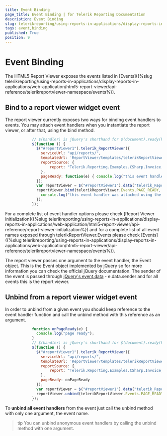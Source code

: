 ```yaml
---
title: Event Binding
page_title: Event Binding | for Telerik Reporting Documentation
description: Event Binding
slug: telerikreporting/using-reports-in-applications/display-reports-in-applications/web-application/html5-report-viewer/event-binding
tags: event,binding
published: True
position: 9
---
```


# Event Binding



The HTML5 Report Viewer exposes the events listed in [Events]({%slug telerikreporting/using-reports-in-applications/display-reports-in-applications/web-application/html5-report-viewer/api-reference/telerikreportviewer-namespace/events%}).       

## Bind to a report viewer widget event

The report viewer currently exposes two ways for binding event handlers to events.           You may attach event handlers when you instantiate the report viewer, or after that, using the bind method.         

	
````js
            // $(handler) is jQuery's shorthand for $(document).ready(handler)
            $(function () {
              $("#reportViewer1").telerik_ReportViewer({
                serviceUrl: "api/reports/",
                templateUrl: 'ReportViewer/templates/telerikReportViewerTemplate-8.1.14.816.html',
                reportSource: {
                    report: "Telerik.Reporting.Examples.CSharp.Invoice, CSharp.ReportLibrary"
                },
                pageReady: function(e) { console.log("this event handler was attached in the constructor"); }
              });
              var reportViewer = $("#reportViewer1").data("telerik_ReportViewer");
              reportViewer.bind(telerikReportViewer.Events.PAGE_READY, function(e) { 
                console.log("this event handler was attached using the bind method");
              });
            });
````



For a complete list of event handler options please check [Report Viewer Initialization]({%slug telerikreporting/using-reports-in-applications/display-reports-in-applications/web-application/html5-report-viewer/api-reference/report-viewer-initialization%})           and for a complete list of all event names exposed through telerikReportViewer.Events please check           [Events]({%slug telerikreporting/using-reports-in-applications/display-reports-in-applications/web-application/html5-report-viewer/api-reference/telerikreportviewer-namespace/events%}).         

The report viewer passes one argument to the event handler, the Event object.           This is the Event object implemented by jQuery so for more information you can check the official jQuery documentation.           The sender of the event is passed through             [jQuery's event.data](https://api.jquery.com/event.data/)  - e.data.sender and for all events this is the report viewer.         

## Unbind from a report viewer widget event

In order to unbind from a given event you should keep reference to the event handler function and           call the unbind method with this reference as an argument.         

	
````js
            function onPageReady(e) { 
              console.log("page ready"); 
            }
            // $(handler) is jQuery's shorthand for $(document).ready(handler)
            $(function () {
              $("#reportViewer1").telerik_ReportViewer({
                serviceUrl: "api/reports/",
                templateUrl: 'ReportViewer/templates/telerikReportViewerTemplate-8.1.14.816.html',
                reportSource: {
                    report: "Telerik.Reporting.Examples.CSharp.Invoice, CSharp.ReportLibrary"
                },
                pageReady: onPageReady
              });
              var reportViewer = $("#reportViewer1").data("telerik_ReportViewer");
              reportViewer.unbind(telerikReportViewer.Events.PAGE_READY, onPageReady);
            });
````



To __unbind all event handlers__  from the event just call the unbind method with only one argument, the event name.         

>tip You can unbind anonymous event handlers by calling the unbind method with one argument.           

